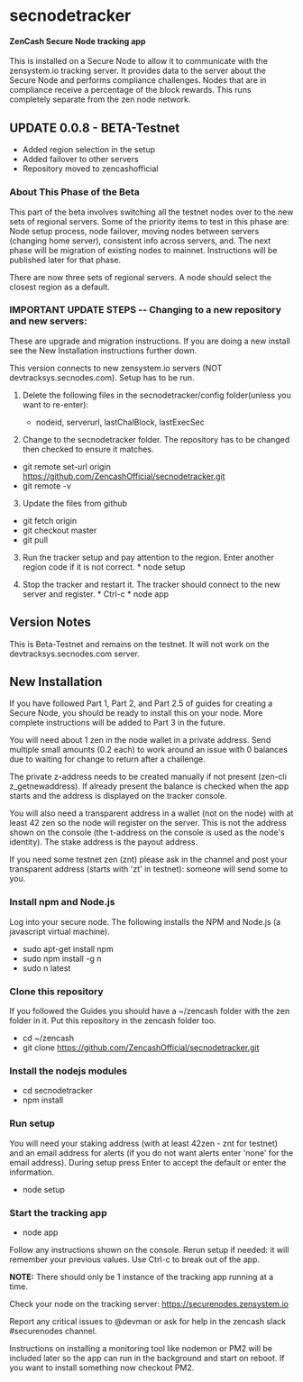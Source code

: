 # secnodetracker
#### ZenCash Secure Node tracking app

This is installed on a Secure Node to allow it to communicate with the zensystem.io tracking server. It provides data to the server about the Secure Node and performs compliance challenges. Nodes that are in compliance receive a percentage of the block rewards. This runs completely separate from the zen node network.  

## UPDATE 0.0.8 - BETA-Testnet
 - Added region selection in the setup
 - Added failover to other servers
 - Repository moved to zencashofficial

### About This Phase of the Beta
 This part of the beta involves switching all the testnet nodes over to the new sets of regional servers. Some of the priority items to test in this phase are: Node setup process, node failover, moving nodes between servers (changing home server), consistent info across servers, and.  The next phase will be migration of existing nodes to mainnet. Instructions will be published later for that phase.
 
There are now three sets of regional servers.  A node should select the closest region as a default.  
 
### IMPORTANT UPDATE STEPS -- Changing to a new repository and new servers:
These are upgrade and migration instructions.  If you are doing a new install see the New Installation instructions further down.

This version connects to new zensystem.io servers (NOT devtracksys.secnodes.com).
Setup has to be run.

  1. Delete the following files in the secnodetracker/config folder(unless you want to re-enter):
      - nodeid, serverurl, lastChalBlock, lastExecSec

  2. Change to the secnodetracker folder. The repository has to be changed then checked to ensure it matches.
   * git remote set-url origin https://github.com/ZencashOfficial/secnodetracker.git
   * git remote -v
  
  3. Update the files from github
   * git fetch origin
   * git checkout master
   * git pull

  3. Run the tracker setup and pay attention to the region. Enter another region code if it is not correct.
    * node setup

  4. Stop the tracker and restart it.  The tracker should connect to the new server and register.
    * Ctrl-c
    * node app


## Version Notes
This is Beta-Testnet and remains on the testnet. It will not work on the devtracksys.secnodes.com server.


## New Installation
If you have followed Part 1, Part 2, and Part 2.5 of guides for creating a Secure Node, you should be ready to install this on your node. More complete instructions will be added to Part 3 in the future.  

You will need about 1 zen in the node wallet in a private address. Send multiple small amounts (0.2 each) to work around an issue with 0 balances due to waiting for change to return after a challenge. 

The private z-address needs to be created manually if not present (zen-cli z_getnewaddress).  If already present the balance is checked when the app starts and the address is displayed on the tracker console.

You will also need a transparent address in a wallet (not on the node) with at least 42 zen so the node will register on the server. This is not the address shown on the console (the t-address on the console is used as the node's identity). The stake address is the payout address.

If you need some testnet zen (znt) please ask in the channel and post your transparent address (starts with 'zt' in testnet): someone will send some to you.

### Install npm and Node.js
Log into your secure node.  The following installs the NPM and Node.js (a javascript virtual machine). 

  * sudo apt-get install npm
  * sudo npm install -g n
  * sudo n latest

### Clone this repository
If you followed the Guides you should have a ~/zencash folder with the zen folder in it. 
Put this repository in the zencash folder too. 

  * cd ~/zencash
  * git clone https://github.com/ZencashOfficial/secnodetracker.git
  
### Install the nodejs modules

   * cd secnodetracker
   * npm install
   
### Run setup
You will need your staking address (with at least 42zen - znt for testnet) and an email address for alerts (if you do not want alerts enter 'none' for the email address).  During setup press Enter to accept the default or enter the information.

  * node setup


### Start the tracking app

  * node app
 
Follow any instructions shown on the console.  Rerun setup if needed: it will remember your previous values. 
Use Ctrl-c to break out of the app. 

**NOTE:**  There should only be 1 instance of the tracking app running at a time.
 
Check your node on the tracking server:  https://securenodes.zensystem.io
  
Report any critical issues to @devman or ask for help in the zencash slack #securenodes channel. 


Instructions on installing a monitoring tool like nodemon or PM2 will be included later so the app can run in the background and start on reboot. If you want to install something now checkout PM2.


  


